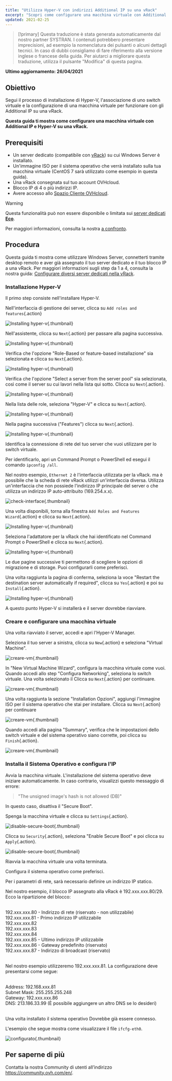 ```yaml
---
title: "Utilizza Hyper-V con indirizzi Additional IP su una vRack"
excerpt: "Scopri come configurare una macchina virtuale con Additional IP e Hyper-V su una vRack"
updated: 2021-02-25
---
```


> [!primary]
> Questa traduzione è stata generata automaticamente dal nostro partner SYSTRAN. I contenuti potrebbero presentare imprecisioni, ad esempio la nomenclatura dei pulsanti o alcuni dettagli tecnici. In caso di dubbi consigliamo di fare riferimento alla versione inglese o francese della guida. Per aiutarci a migliorare questa traduzione, utilizza il pulsante "Modifica" di questa pagina.
>

**Ultimo aggiornamento: 26/04/2021**

## Obiettivo

Segui il processo di installazione di Hyper-V, l'associazione di uno switch virtuale e la configurazione di una macchina virtuale per funzionare con gli Additional IP su una vRack.

**Questa guida ti mostra come configurare una macchina virtuale con Additional IP e Hyper-V su una vRack.**

## Prerequisiti

- Un server dedicato (compatibile con [vRack](https://www.ovh.it/soluzioni/vrack/)) su cui Windows Server è installato.
- Un'immagine ISO per il sistema operativo che verrà installato sulla tua macchina virtuale (CentOS 7 sarà utilizzato come esempio in questa guida).
- Una vRack consegnata sul tuo account OVHcloud.
- Blocco IP di 4 o più indirizzi IP.
- Avere accesso allo [Spazio Cliente OVHcloud](https://www.ovh.com/auth/?action=gotomanager&from=https://www.ovh.it/&ovhSubsidiary=it).

> [!warning]
> Questa funzionalità può non essere disponibile o limitata sui [server dedicati **Eco**](https://eco.ovhcloud.com/it/about/).
>
> Per maggiori informazioni, consulta la nostra [a confronto](https://eco.ovhcloud.com/it/compare/).

## Procedura

Questa guida ti mostra come utilizzare Windows Server, connetterti tramite desktop remoto e aver già assegnato il tuo server dedicato e il tuo blocco IP a una vRack. Per maggiori informazioni sugli step da 1 a 4, consulta la nostra guida: [Configurare diversi server dedicati nella vRack](/pages/cloud/dedicated/vrack_configuring_on_dedicated_server).

### Installazione Hyper-V

Il primo step consiste nell'installare Hyper-V.

Nell'interfaccia di gestione dei server, clicca su `Add roles and features`{.action}

![Installing hyper-v](images/add-roles-features.png){.thumbnail}

Nell'assistente, clicca su `Next`{.action} per passare alla pagina successiva.

![Installing hyper-v](images/add-roles-features-2.png){.thumbnail}

Verifica che l'opzione "Role-Based or feature-based installazione" sia selezionata e clicca su `Next`{.action}.

![Installing hyper-v](images/add-roles-features-3.png){.thumbnail}

Verifica che l'opzione "Select a server from the server pool" sia selezionata, così come il server su cui lavori nella lista qui sotto. Clicca su `Next`{.action}.

![Installing hyper-v](images/add-roles-features-4.png){.thumbnail}

Nella lista delle role, seleziona "Hyper-V" e clicca su `Next`{.action}.

![Installing hyper-v](images/add-roles-features-5.png){.thumbnail}

Nella pagina successiva ("Features") clicca su `Next`{.action}.

![Installing hyper-v](images/add-roles-features-9.png){.thumbnail}

Identifica la connessione di rete del tuo server che vuoi utilizzare per lo switch virtuale.

Per identificarlo, apri un Command Prompt o PowerShell ed esegui il comando `ipconfig /all`.

Nel nostro esempio, `Ethernet 2` è l'interfaccia utilizzata per la vRack. ma è possibile che la scheda di rete vRack utilizzi un'interfaccia diversa. Utilizza un'interfaccia che non possiede l'indirizzo IP principale del server o che utilizza un indirizzo IP auto-attribuito (169.254.x.x).

![check-interface](images/ipconfig.png){.thumbnail}

Una volta disponibili, torna alla finestra `Add Roles and Features Wizard`{.action} e clicca su `Next`{.action}.

![Installing hyper-v](images/add-roles-features-6.png){.thumbnail}

Seleziona l'adattatore per la vRack che hai identificato nel Command Prompt o PowerShell e clicca su `Next`{.action}.

![Installing hyper-v](images/add-roles-features-7.png){.thumbnail}

Le due pagine successive ti permettono di scegliere le opzioni di migrazione e di storage. Puoi configurarli come preferisci.

Una volta raggiunta la pagina di conferma, seleziona la voce "Restart the destination server automatically if required", clicca su `Yes`{.action} e poi su `Install`{.action}.

![Installing hyper-v](images/add-roles-features-8.png){.thumbnail}

A questo punto Hyper-V si installerà e il server dovrebbe riavviare.

### Creare e configurare una macchina virtuale

Una volta riavviato il server, accedi e apri l'Hyper-V Manager.

Seleziona il tuo server a sinistra, clicca su `New`{.action} e seleziona "Virtual Machine".

![creare-vm](images/create-vm.png){.thumbnail}

In "New Virtual Machine Wizard", configura la macchina virtuale come vuoi. Quando accedi allo step "Configura Networking", seleziona lo switch virtuale. Una volta selezionato il Clicca su `Next`{.action} per continuare.

![creare-vm](images/create-vm-2.png){.thumbnail}

Una volta raggiunta la sezione "Installation Opzioni", aggiungi l'immagine ISO per il sistema operativo che stai per installare. Clicca su `Next`{.action} per continuare

![creare-vm](images/create-vm-3.png){.thumbnail}

Quando accedi alla pagina "Summary", verifica che le impostazioni dello switch virtuale e del sistema operativo siano corrette, poi clicca su `Finish`{.action}.

![creare-vm](images/create-vm-4.png){.thumbnail}

### Installa il Sistema Operativo e configura l'IP

Avvia la macchina virtuale. L'installazione del sistema operativo deve iniziare automaticamente. In caso contrario, visualizzi questo messaggio di errore:

> "The unsigned image's hash is not allowed (DB)"

In questo caso, disattiva il "Secure Boot".

Spenga la macchina virtuale e clicca su `Settings`{.action}.

![disable-secure-boot](images/disable-secure-boot.png){.thumbnail}

Clicca su `Security`{.action}, seleziona "Enable Secure Boot" e poi clicca su `Apply`{.action}.

![disable-secure-boot](images/disable-secure-boot-2.png){.thumbnail}

Riavvia la macchina virtuale una volta terminata.

Configura il sistema operativo come preferisci.

Per i parametri di rete, sarà necessario definire un indirizzo IP statico.

Nel nostro esempio, il blocco IP assegnato alla vRack è 192.xxx.xxx.80/29. Ecco la ripartizione del blocco:

<br>
192.xxx.xxx.80 - Indirizzo di rete (riservato - non utilizzabile)<br>
192.xxx.xxx.81 - Primo indirizzo IP utilizzabile<br>
192.xxx.xxx.82<br>
192.xxx.xxx.83<br>
192.xxx.xxx.84<br>
192.xxx.xxx.85 - Ultimo indirizzo IP utilizzabile<br>
192.xxx.xxx.86 - Gateway predefinito (riservato)<br>
192.xxx.xxx.87 - Indirizzo di broadcast (riservato)<br>
<br>

Nel nostro esempio utilizzeremo 192.xxx.xxx.81. La configurazione deve presentarsi come segue:

<br>
Address: 192.168.xxx.81<br>
Subnet Mask: 255.255.255.248<br>
Gateway: 192.xxx.xxx.86<br>
DNS: 213.186.33.99 (È possibile aggiungere un altro DNS se lo desideri)<br>
<br>

Una volta installato il sistema operativo Dovrebbe già essere connesso.

L'esempio che segue mostra come visualizzare il file `ifcfg-eth0`.

![configurato](images/configured.png){.thumbnail}

## Per saperne di più

Contatta la nostra Community di utenti all’indirizzo <https://community.ovh.com/en/>.
